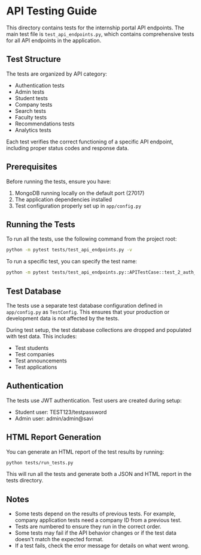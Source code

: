 # API Testing Guide

This directory contains tests for the internship portal API endpoints. The main test file is `test_api_endpoints.py`, which contains comprehensive tests for all API endpoints in the application.

## Test Structure

The tests are organized by API category:
- Authentication tests
- Admin tests
- Student tests
- Company tests
- Search tests
- Faculty tests
- Recommendations tests
- Analytics tests

Each test verifies the correct functioning of a specific API endpoint, including proper status codes and response data.

## Prerequisites

Before running the tests, ensure you have:
1. MongoDB running locally on the default port (27017)
2. The application dependencies installed
3. Test configuration properly set up in `app/config.py`

## Running the Tests

To run all the tests, use the following command from the project root:

```bash
python -m pytest tests/test_api_endpoints.py -v
```

To run a specific test, you can specify the test name:

```bash
python -m pytest tests/test_api_endpoints.py::APITestCase::test_2_auth_login -v
```

## Test Database

The tests use a separate test database configuration defined in `app/config.py` as `TestConfig`. This ensures that your production or development data is not affected by the tests.

During test setup, the test database collections are dropped and populated with test data. This includes:
- Test students
- Test companies
- Test announcements
- Test applications

## Authentication

The tests use JWT authentication. Test users are created during setup:
- Student user: TEST123/testpassword
- Admin user: admin/admin@savi

## HTML Report Generation

You can generate an HTML report of the test results by running:

```bash
python tests/run_tests.py
```

This will run all the tests and generate both a JSON and HTML report in the tests directory.

## Notes

- Some tests depend on the results of previous tests. For example, company application tests need a company ID from a previous test.
- Tests are numbered to ensure they run in the correct order.
- Some tests may fail if the API behavior changes or if the test data doesn't match the expected format.
- If a test fails, check the error message for details on what went wrong. 